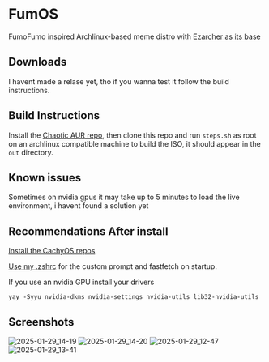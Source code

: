 # FumOS
FumoFumo inspired Archlinux-based meme distro with [Ezarcher as its base](https://sourceforge.net/projects/ezarch/)

## Downloads
I havent made a relase yet, tho if you wanna test it follow the build instructions.


## Build Instructions
Install the [Chaotic AUR repo](https://aur.chaotic.cx/), then clone this repo and run ```steps.sh``` as root on an archlinux compatible machine to build the ISO, it should appear in the ```out``` directory.

## Known issues
Sometimes on nvidia gpus it may take up to 5 minutes to load the live environment, i havent found a solution yet


## Recommendations After install
[Install the CachyOS repos](https://wiki.cachyos.org/features/optimized_repos/)

[Use my .zshrc](https://github.com/fumofumoenjoyer/dotfiles/blob/master/.zshrc) for the custom prompt and fastfetch on startup.

If you use an nvidia GPU install your drivers
```
yay -Syyu nvidia-dkms nvidia-settings nvidia-utils lib32-nvidia-utils
```

## Screenshots
![2025-01-29_14-19](https://github.com/user-attachments/assets/3f35fd19-0652-40b0-946e-54db09a74902)
![2025-01-29_14-20](https://github.com/user-attachments/assets/df8cee8a-331c-47a9-be40-414e41e1681e)
![2025-01-29_12-47](https://github.com/user-attachments/assets/ade87e34-5d2c-48a1-bc27-4fe0f47dbe11)
![2025-01-29_13-41](https://github.com/user-attachments/assets/2c4dfc32-9cd8-46a9-a74b-f8a5d66a3b0a)
